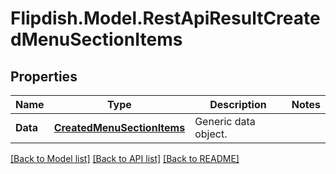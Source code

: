 # Flipdish.Model.RestApiResultCreatedMenuSectionItems
## Properties

Name | Type | Description | Notes
------------ | ------------- | ------------- | -------------
**Data** | [**CreatedMenuSectionItems**](CreatedMenuSectionItems.md) | Generic data object. | 

[[Back to Model list]](../README.md#documentation-for-models) [[Back to API list]](../README.md#documentation-for-api-endpoints) [[Back to README]](../README.md)

